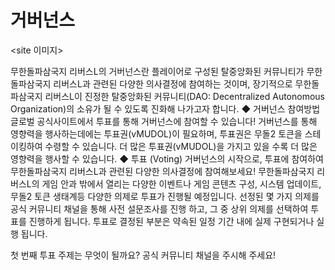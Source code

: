 # 거버넌스

\<site 이미지>

무한돌파삼국지 리버스L의 거버넌스란 플레이어로 구성된 탈중앙화된 커뮤니티가 무한돌파삼국지 리버스L과 관련된 다양한 의사결정에 참여하는 것이며, 장기적으로 무한돌파삼국지 리버스L이 진정한 탈중앙화된 커뮤니티(DAO: Decentralized Autonomous Organization)의 소유가 될 수 있도록 진화해 나가고자 합니다. ◆ 거버넌스 참여방법 글로벌 공식사이트에서 투표를 통해 거버넌스에 참여할 수 있습니다! 거버넌스를 통해 영향력을 행사하는데에는 투표권(vMUDOL)이 필요하며, 투표권은 무돌2 토큰을 스테이킹하여 수령할 수 있습니다. 더 많은 투표권(vMUDOL)을 가지고 있을 수록 더 많은 영향력을 행사할 수 있습니다. ◆ 투표 (Voting) 거버넌스의 시작으로, 투표에 참여하여 무한돌파삼국지 리버스L과 관련된 다양한 의사결정에 참여해보세요! 무한돌파삼국지 리버스L의 게임 안과 밖에서 열리는 다양한 이벤트나 게임 콘텐츠 구성, 시스템 업데이트, 무돌2 토큰 생태계등 다양한 의제로 투표가 진행될 예정입니다. 선정된 몇 가지 의제를 공식 커뮤니티 채널을 통해 사전 설문조사를 진행 하고, 그 중 상위 의제를 선택하여 투표를 진행하게 됩니다. 투표로 결정된 부분은 약속된 일정 기간 내에 실제 구현되거나 실행 됩니다.

첫 번째 투표 주제는 무엇이 될까요? 공식 커뮤니티 채널을 주시해 주세요!
